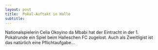 ```yaml
---
layout: post
title:  Pokal-Auftakt in Halle
subtitle:  
---
```


Nationalspielerin Celia Okoyino da Mbabi hat der Eintracht in der 1. Pokalrunde ein Spiel beim Halleschen FC zugelost. Auch als Zweitligist ist das natürlich eine Pflichtaufgabe...


